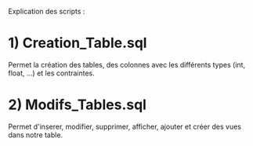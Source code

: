 Explication des scripts :

# 1) Creation_Table.sql

Permet la création des tables, des colonnes avec les différents types (int, float, ...) et les contraintes.

# 2) Modifs_Tables.sql

Permet d'inserer, modifier, supprimer, afficher, ajouter et créer des vues dans notre table.
